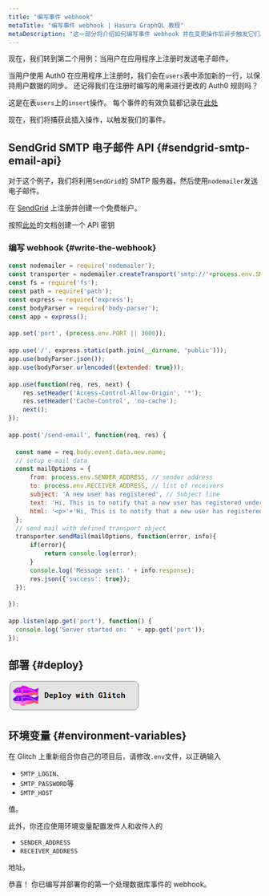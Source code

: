 ```yaml
---
title: "编写事件 webhook"
metaTitle: "编写事件 webhook | Hasura GraphQL 教程"
metaDescription: "这一部分将介绍如何编写事件 webhook 并在变更操作后异步触发它们。"
---
```


现在，我们转到第二个用例：当用户在应用程序上注册时发送电子邮件。

当用户使用 Auth0 在应用程序上注册时，我们会在`users`表中添加新的一行，以保持用户数据的同步。 还记得我们在注册时编写的用来进行更改的 Auth0 规则吗？

这是在表`users`上的`insert`操作。
每个事件的有效负载都记录在[此处](https://hasura.io/docs/latest/graphql/core/event-triggers/payload/#json-payload)

现在，我们将捕获此插入操作，以触发我们的事件。

## SendGrid SMTP 电子邮件 API {#sendgrid-smtp-email-api}

对于这个例子，我们将利用`SendGrid`的 SMTP 服务器，然后使用`nodemailer`发送电子邮件。

在 [SendGrid](https://sendgrid.com/) 上注册并创建一个免费帐户。

按照[此处](https://sendgrid.com/docs/for-developers/sending-email/integrating-with-the-smtp-api/)的文档创建一个 API 密钥

### 编写 webhook {#write-the-webhook}

```javascript
const nodemailer = require('nodemailer');
const transporter = nodemailer.createTransport('smtp://'+process.env.SMTP_LOGIN+':'+process.env.SMTP_PASSWORD+'@' + process.env.SMTP_HOST);
const fs = require('fs');
const path = require('path');
const express = require('express');
const bodyParser = require('body-parser');
const app = express();

app.set('port', (process.env.PORT || 3000));

app.use('/', express.static(path.join(__dirname, 'public')));
app.use(bodyParser.json());
app.use(bodyParser.urlencoded({extended: true}));

app.use(function(req, res, next) {
    res.setHeader('Access-Control-Allow-Origin', '*');
    res.setHeader('Cache-Control', 'no-cache');
    next();
});

app.post('/send-email', function(req, res) {

  const name = req.body.event.data.new.name;
  // setup e-mail data
  const mailOptions = {
      from: process.env.SENDER_ADDRESS, // sender address
      to: process.env.RECEIVER_ADDRESS, // list of receivers
      subject: 'A new user has registered', // Subject line
      text: 'Hi, This is to notify that a new user has registered under the name of ' + name, // plaintext body
      html: '<p>'+'Hi, This is to notify that a new user has registered under the name of ' + name + '</p>' // html body
  };
  // send mail with defined transport object
  transporter.sendMail(mailOptions, function(error, info){
      if(error){
          return console.log(error);
      }
      console.log('Message sent: ' + info.response);
      res.json({'success': true});
  });

});

app.listen(app.get('port'), function() {
  console.log('Server started on: ' + app.get('port'));
});
```

## 部署 {#deploy}

[![部署到 GLITCH](https://raw.githubusercontent.com/hasura/graphql-engine/master/community/boilerplates/auth-webhooks/nodejs-express/assets/deploy-glitch.png)](https://glitch.com/~sendgrid-send-email-event)

## 环境变量 {#environment-variables}

在 Glitch 上重新组合你自己的项目后，请修改`.env`文件，以正确输入

- `SMTP_LOGIN`、
- `SMTP_PASSWORD`等
- `SMTP_HOST`

值。

此外，你还应使用环境变量配置发件人和收件人的

- `SENDER_ADDRESS`
- `RECEIVER_ADDRESS`

地址。

恭喜！ 你已编写并部署你的第一个处理数据库事件的 webhook。
